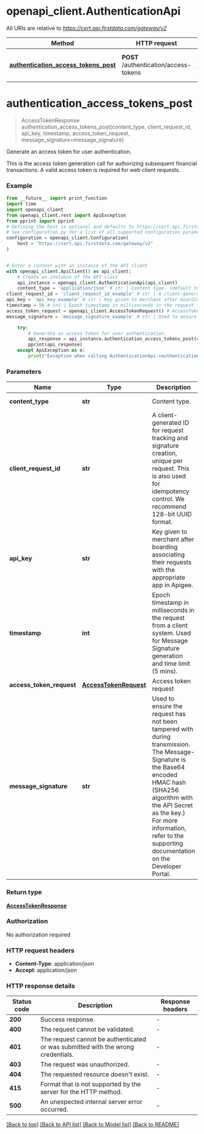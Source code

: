 # openapi_client.AuthenticationApi

All URIs are relative to *https://cert.api.firstdata.com/gateway/v2*

Method | HTTP request | Description
------------- | ------------- | -------------
[**authentication_access_tokens_post**](AuthenticationApi.md#authentication_access_tokens_post) | **POST** /authentication/access-tokens | Generate an access token for user authentication.


# **authentication_access_tokens_post**
> AccessTokenResponse authentication_access_tokens_post(content_type, client_request_id, api_key, timestamp, access_token_request, message_signature=message_signature)

Generate an access token for user authentication.

This is the access token generation call for authorizing subsequent financial transactions. A valid access token is required for web client requests.

### Example

```python
from __future__ import print_function
import time
import openapi_client
from openapi_client.rest import ApiException
from pprint import pprint
# Defining the host is optional and defaults to https://cert.api.firstdata.com/gateway/v2
# See configuration.py for a list of all supported configuration parameters.
configuration = openapi_client.Configuration(
    host = "https://cert.api.firstdata.com/gateway/v2"
)


# Enter a context with an instance of the API client
with openapi_client.ApiClient() as api_client:
    # Create an instance of the API class
    api_instance = openapi_client.AuthenticationApi(api_client)
    content_type = 'application/json' # str | Content type. (default to 'application/json')
client_request_id = 'client_request_id_example' # str | A client-generated ID for request tracking and signature creation, unique per request.  This is also used for idempotency control. We recommend 128-bit UUID format.
api_key = 'api_key_example' # str | Key given to merchant after boarding associating their requests with the appropriate app in Apigee.
timestamp = 56 # int | Epoch timestamp in milliseconds in the request from a client system. Used for Message Signature generation and time limit (5 mins).
access_token_request = openapi_client.AccessTokenRequest() # AccessTokenRequest | Access token request
message_signature = 'message_signature_example' # str | Used to ensure the request has not been tampered with during transmission. The Message-Signature is the Base64 encoded HMAC hash (SHA256 algorithm with the API Secret as the key.) For more information, refer to the supporting documentation on the Developer Portal. (optional)

    try:
        # Generate an access token for user authentication.
        api_response = api_instance.authentication_access_tokens_post(content_type, client_request_id, api_key, timestamp, access_token_request, message_signature=message_signature)
        pprint(api_response)
    except ApiException as e:
        print("Exception when calling AuthenticationApi->authentication_access_tokens_post: %s\n" % e)
```

### Parameters

Name | Type | Description  | Notes
------------- | ------------- | ------------- | -------------
 **content_type** | **str**| Content type. | [default to &#39;application/json&#39;]
 **client_request_id** | **str**| A client-generated ID for request tracking and signature creation, unique per request.  This is also used for idempotency control. We recommend 128-bit UUID format. | 
 **api_key** | **str**| Key given to merchant after boarding associating their requests with the appropriate app in Apigee. | 
 **timestamp** | **int**| Epoch timestamp in milliseconds in the request from a client system. Used for Message Signature generation and time limit (5 mins). | 
 **access_token_request** | [**AccessTokenRequest**](AccessTokenRequest.md)| Access token request | 
 **message_signature** | **str**| Used to ensure the request has not been tampered with during transmission. The Message-Signature is the Base64 encoded HMAC hash (SHA256 algorithm with the API Secret as the key.) For more information, refer to the supporting documentation on the Developer Portal. | [optional] 

### Return type

[**AccessTokenResponse**](AccessTokenResponse.md)

### Authorization

No authorization required

### HTTP request headers

 - **Content-Type**: application/json
 - **Accept**: application/json

### HTTP response details
| Status code | Description | Response headers |
|-------------|-------------|------------------|
**200** | Success response. |  -  |
**400** | The request cannot be validated. |  -  |
**401** | The request cannot be authenticated or was submitted with the wrong credentials. |  -  |
**403** | The request was unauthorized. |  -  |
**404** | The requested resource doesn&#39;t exist. |  -  |
**415** | Format that is not supported by the server for the HTTP method. |  -  |
**500** | An unexpected internal server error occurred. |  -  |

[[Back to top]](#) [[Back to API list]](../README.md#documentation-for-api-endpoints) [[Back to Model list]](../README.md#documentation-for-models) [[Back to README]](../README.md)

